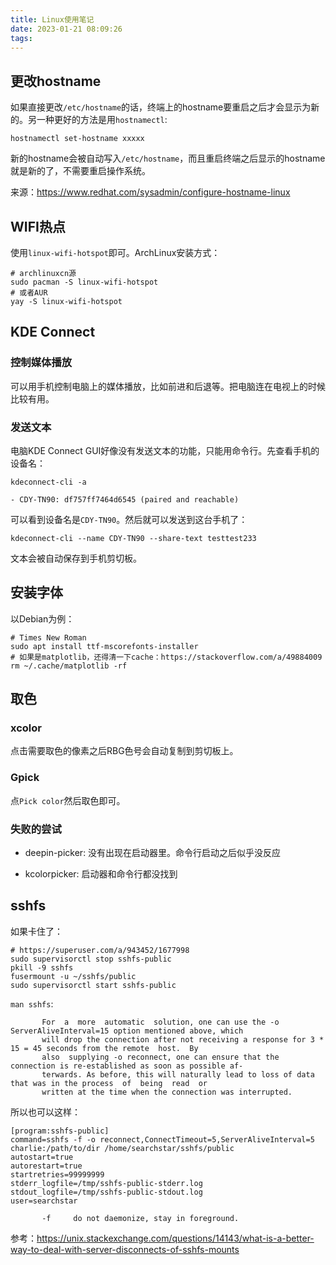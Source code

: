 ```yaml
---
title: Linux使用笔记
date: 2023-01-21 08:09:26
tags:
---
```


## 更改hostname

如果直接更改`/etc/hostname`的话，终端上的hostname要重启之后才会显示为新的。另一种更好的方法是用`hostnamectl`:

```shell
hostnamectl set-hostname xxxxx
```

新的hostname会被自动写入`/etc/hostname`，而且重启终端之后显示的hostname就是新的了，不需要重启操作系统。

来源：<https://www.redhat.com/sysadmin/configure-hostname-linux>

## WIFI热点

使用`linux-wifi-hotspot`即可。ArchLinux安装方式：

```shell
# archlinuxcn源
sudo pacman -S linux-wifi-hotspot
# 或者AUR
yay -S linux-wifi-hotspot
```

## KDE Connect

### 控制媒体播放

可以用手机控制电脑上的媒体播放，比如前进和后退等。把电脑连在电视上的时候比较有用。

### 发送文本

电脑KDE Connect GUI好像没有发送文本的功能，只能用命令行。先查看手机的设备名：

```shell
kdeconnect-cli -a
```

```text
- CDY-TN90: df757ff7464d6545 (paired and reachable)
```

可以看到设备名是`CDY-TN90`。然后就可以发送到这台手机了：

```shell
kdeconnect-cli --name CDY-TN90 --share-text testtest233
```

文本会被自动保存到手机剪切板。

## 安装字体

以Debian为例：

```shell
# Times New Roman
sudo apt install ttf-mscorefonts-installer
# 如果是matplotlib，还得清一下cache：https://stackoverflow.com/a/49884009
rm ~/.cache/matplotlib -rf
```

## 取色

### xcolor

点击需要取色的像素之后RBG色号会自动复制到剪切板上。

### Gpick

点`Pick color`然后取色即可。

### 失败的尝试

- deepin-picker: 没有出现在启动器里。命令行启动之后似乎没反应

- kcolorpicker: 启动器和命令行都没找到

## sshfs

如果卡住了：

```shell
# https://superuser.com/a/943452/1677998
sudo supervisorctl stop sshfs-public
pkill -9 sshfs
fusermount -u ~/sshfs/public
sudo supervisorctl start sshfs-public
```

`man sshfs`:

```text
       For  a  more  automatic  solution, one can use the -o ServerAliveInterval=15 option mentioned above, which
       will drop the connection after not receiving a response for 3 * 15 = 45 seconds from the remote  host.  By
       also  supplying -o reconnect, one can ensure that the connection is re-established as soon as possible af‐
       terwards. As before, this will naturally lead to loss of data that was in the process  of  being  read  or
       written at the time when the connection was interrupted.
```

所以也可以这样：

```shell
[program:sshfs-public]
command=sshfs -f -o reconnect,ConnectTimeout=5,ServerAliveInterval=5 charlie:/path/to/dir /home/searchstar/sshfs/public
autostart=true
autorestart=true
startretries=99999999
stderr_logfile=/tmp/sshfs-public-stderr.log
stdout_logfile=/tmp/sshfs-public-stdout.log
user=searchstar
```

```text
       -f     do not daemonize, stay in foreground.
```

参考：<https://unix.stackexchange.com/questions/14143/what-is-a-better-way-to-deal-with-server-disconnects-of-sshfs-mounts>

